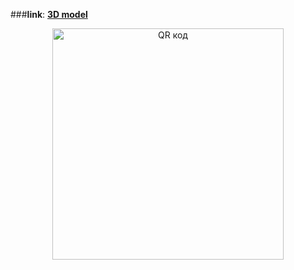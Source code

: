 ###**link**: [**3D model**](https://diotapp.github.io/models/)

<p align="center">
  <a href="http://qrcoder.ru" target="_blank"><img src="http://qrcoder.ru/code/?https%3A%2F%2Fdiotapp.github.io%2Fmodels%2F&10&0" width="370" height="370" border="0" title="QR код"></a>
</p>
